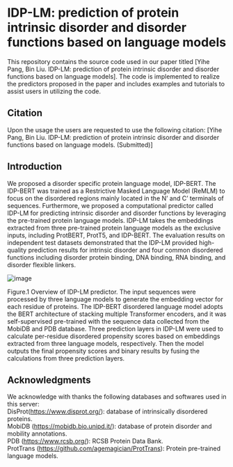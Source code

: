 # IDP-LM: prediction of protein intrinsic disorder and disorder functions based on language models

This repository contains the source code used in our paper titled [Yihe Pang, Bin Liu. IDP-LM: prediction of protein intrinsic disorder and disorder functions based on language models]. The code is implemented to realize the predictors proposed in the paper and includes examples and tutorials to assist users in utilizing the code.

## Citation
Upon the usage the users are requested to use the following citation:
[Yihe Pang, Bin Liu. IDP-LM: prediction of protein intrinsic disorder and disorder functions based on language models. (Submitted)]

## Introduction
We proposed a disorder specific protein language model, IDP-BERT. The IDP-BERT was trained as a Restrictive Masked Language Model (ReMLM) to focus on the disordered regions mainly located in the N’ and C’ terminals of sequences. Furthermore, we proposed a computational predictor called IDP-LM for predicting intrinsic disorder and disorder functions by leveraging the pre-trained protein language models. IDP-LM takes the embeddings extracted from three pre-trained protein language models as the exclusive inputs, including ProtBERT, ProtT5, and IDP-BERT. The evaluation results on independent test datasets demonstrated that the IDP-LM provided high-quality prediction results for intrinsic disorder and four common disordered functions including disorder protein binding, DNA binding, RNA binding, and disorder flexible linkers.

![image](https://github.com/YihePang/IDP-LM/assets/38775429/c90910d8-4b5a-4bf4-860a-73b830cac49a)

Figure.1 Overview of IDP-LM predictor. The input sequences were processed by three language models to generate the embedding vector for each residue of proteins. The IDP-BERT disordered language model adopts the BERT architecture of stacking multiple Transformer encoders, and it was self-supervised pre-trained with the sequence data collected from the MobiDB and PDB database. Three prediction layers in IDP-LM were used to calculate per-residue disordered propensity scores based on embeddings extracted from three language models, respectively. Then the model outputs the final propensity scores and binary results by fusing the calculations from three prediction layers.

## Acknowledgments
We acknowledge with thanks the following databases and softwares used in this server:<br> 
DisProt(https://www.disprot.org/): database of intrinsically disordered proteins.<br> 
MobiDB (https://mobidb.bio.unipd.it/): database of protein disorder and mobility annotations.<br> 
PDB (https://www.rcsb.org/): RCSB Protein Data Bank.<br> 
ProtTrans (https://github.com/agemagician/ProtTrans): Protein pre-trained language models.<br> 
